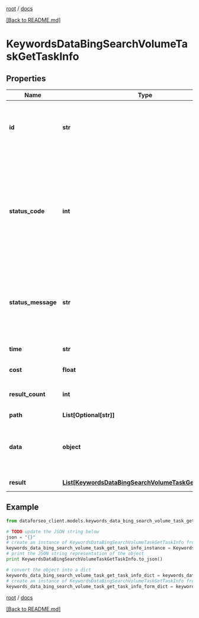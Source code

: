 [root](./../ "root") / [docs](./ "docs")

[[Back to README.md]](./../README.md "[Back to README.md]")

# KeywordsDataBingSearchVolumeTaskGetTaskInfo

## Properties

Name | Type | Description | Notes
------------ | ------------- | ------------- | -------------
**id** | **str** | task identifier unique task identifier in our system in the UUID format | [optional]
**status_code** | **int** | status code of the task generated by DataForSEO, can be within the following range: 10000-60000 you can find the full list of the response codes here | [optional]
**status_message** | **str** | informational message of the task you can find the full list of general informational messages here | [optional]
**time** | **str** | execution time, seconds | [optional]
**cost** | **float** | total tasks cost, USD | [optional]
**result_count** | **int** | number of elements in the result array | [optional]
**path** | **List[Optional[str]]** | URL path | [optional]
**data** | **object** | contains the same parameters that you specified in the POST request | [optional]
**result** | [**List[KeywordsDataBingSearchVolumeTaskGetResultInfo]**](KeywordsDataBingSearchVolumeTaskGetResultInfo.md) | array of results | [optional]

## Example

```python
from dataforseo_client.models.keywords_data_bing_search_volume_task_get_task_info import KeywordsDataBingSearchVolumeTaskGetTaskInfo

# TODO update the JSON string below
json = "{}"
# create an instance of KeywordsDataBingSearchVolumeTaskGetTaskInfo from a JSON string
keywords_data_bing_search_volume_task_get_task_info_instance = KeywordsDataBingSearchVolumeTaskGetTaskInfo.from_json(json)
# print the JSON string representation of the object
print KeywordsDataBingSearchVolumeTaskGetTaskInfo.to_json()

# convert the object into a dict
keywords_data_bing_search_volume_task_get_task_info_dict = keywords_data_bing_search_volume_task_get_task_info_instance.to_dict()
# create an instance of KeywordsDataBingSearchVolumeTaskGetTaskInfo from a dict
keywords_data_bing_search_volume_task_get_task_info_form_dict = keywords_data_bing_search_volume_task_get_task_info.from_dict(keywords_data_bing_search_volume_task_get_task_info_dict)
```

  

[root](./../ "root") / [docs](./ "docs")

[[Back to README.md]](./../README.md "[Back to README.md]")
